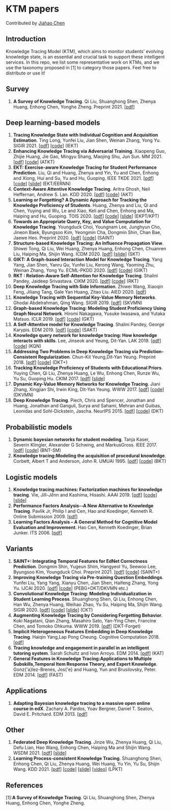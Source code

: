 # KTM papers
Contributed by [Jiahao Chen](http://www.tabchen.com)
<!-- ,Qiongqiong Liu,Shuyan Huang -->


## Introduction

Knowledge Tracing Model (KTM), which aims to monitor students’ evolving knowledge state, is an essential and crucial task to support these intelligent services. In this repo, we list some representative work on KTMs, and we use the taxonomy proposed in [1] to category those papers. Feel free to distribute or use it!

<!-- ![](data/ktm_overview.png) -->

## Survey
1. **A Survey of Knowledge Tracing**. Qi Liu, Shuanghong Shen, Zhenya Huang, Enhong Chen, Yonghe Zheng. Preprint 2021. [[pdf](https://arxiv.org/abs/2105.15106)]


## Deep learning-based models
1. **Tracing Knowledge State with
Individual Cognition and Acquisition Estimation**. Ting Long, Yunfei Liu, Jian Shen, Weinan Zhang, Yong Yu. SIGIR 2021. [[pdf](https://wnzhang.net/papers/2021-sigir-iekt.pdf)] [[code](https://github.com/githubg0/iekt)] (IEKT)
2. **Enhancing Knowledge Tracing via Adversarial Training**. Xiaopeng Guo, Zhijie Huang, Jie Gao, Mingyu Shang, Maojing Shu, Jun Sun. MM 2021. [[pdf](https://arxiv.org/pdf/2108.04430.pdf)] [[code](https://github.com/xiaopengguo/ATKT)] (ATKT)
3. **EKT: Exercise-aware Knowledge Tracing for Student Performance Prediction**. Liu, Qi and Huang, Zhenya and Yin, Yu and Chen, Enhong and Xiong, Hui and Su, Yu and Hu, Guoping. IEEE TKDE 2021. [[pdf](http://staff.ustc.edu.cn/~huangzhy/files/papers/ZhenyaHuang-TKDE2021.pdf)] [[code](https://github.com/bigdata-ustc/ekt)] [[slide](http://staff.ustc.edu.cn/~huangzhy/files/slides/ZhenyaHuang-TKDE-slide.pdf)] (EKT/EERNN)
4. **Context-Aware Attentive Knowledge Tracing**. Aritra Ghosh, Neil Heffernan, Andrew S. Lan. KDD 2020. [[pdf](https://arxiv.org/pdf/2007.12324.pdf)] [[code](https://github.com/arghosh/AKT)] (AKT)
5. **Learning or Forgetting? A Dynamic Approach for Tracking the Knowledge Proficiency of Students**. Huang, Zhenya and Liu, Qi and Chen, Yuying and Wu, Le and Xiao, Keli and Chen, Enhong and Ma, Haiping and Hu, Guoping. TOIS 2020. [[pdf](http://staff.ustc.edu.cn/~huangzhy/files/papers/ZhenyaHuang-TOIS2020.pdf)] [[code](https://github.com/bigdata-ustc/EduKTM)] [[slide](http://staff.ustc.edu.cn/~huangzhy/files/slides/ZhenyaHuang-TOIS-slide.pdf)] (EKPT/KPT)
6. **Towards an Appropriate Query, Key, and Value Computation for Knowledge Tracing**. Youngduck Choi, Youngnam Lee, Junghyun Cho, Jineon Baek, Byungsoo Kim, Yeongmin Cha, Dongmin Shin, Chan Bae, Jaewe Heo. Preprint 2020. [[pdf](https://arxiv.org/pdf/2002.07033.pdf)] [[code](https://github.com/Shivanandmn/Knowledge-Tracing-SAINT)] (SAINT)
7. **Structure-based Knowledge Tracing: An Influence Propagation View**. Shiwei Tong, Qi Liu, Wei Huang, Zhenya Huang, Enhong Chen, Chuanren Liu, Haiping Ma, Shijin Wang. ICDM 2020. [[pdf](http://staff.ustc.edu.cn/~huangzhy/files/papers/ShiweiTong-ICDM2020.pdf)] [[slide](http://staff.ustc.edu.cn/~huangzhy/files/slides/ShiweiTong-ICDM2020-slide.pdf)] (SKT)
8. **GIKT: A Graph-based Interaction Model for Knowledge Tracing**. Yang Yang, Jian Shen, Yanru Qu, Yunfei Liu, Kerong Wang, Yaoming Zhu, Weinan Zhang, Yong Yu. ECML-PKDD 2020. [[pdf](https://arxiv.org/pdf/2009.05991.pdf)] [[code](https://github.com/Rimoku/GIKT)] (GIKT)
9. **RKT : Relation-Aware Self-Attention for Knowledge Tracing**. Shalini Pandey, Jaideep Srivastava. CIKM 2020. [[pdf](https://arxiv.org/pdf/2008.12736.pdf)] [[code](https://github.com/shalini1194/RKT)] (RKT)
10. **Deep Knowledge Tracing with Side Information**. Zhiwei Wang, Xiaoqin Feng, Jiliang Tang, Gale Yan Huang, Zitao Liu. AIED 2020. [[pdf](https://arxiv.org/pdf/1909.00372.pdf)]
11. **Knowledge Tracing with Sequential Key-Value Memory Networks**. Ghodai Abdelrahman, Qing Wang. SIGIR 2019. [[pdf](https://arxiv.org/pdf/1910.13197.pdf)] (SKVMN)
12. **Graph-based Knowledge Tracing: Modeling Student Proficiency Using Graph Neural Network**. Hiromi Nakagawa, Yusuke Iwasawa, and Yutaka Matsuo. ICLR 2019. [[pdf](https://rlgm.github.io/papers/70.pdf)] [[code](https://github.com/jhljx/GKT)] (GKT)
13. **A Self-Attentive model for Knowledge Tracing**. Shalini Pandey, George Karypis. EDM 2019. [[pdf](https://arxiv.org/pdf/1907.06837.pdf)] [[code](https://github.com/arshadshk/SAKT-pytorch)] (SAKT)
14. **Knowledge query network for knowledge tracing: How knowledge interacts with skills**. Lee, Jinseok and Yeung, Dit-Yan. LAK 2019. [[pdf](https://arxiv.org/pdf/1908.02146.pdf)] [[code](https://github.com/JSLBen/Knowledge-Query-Network-for-Knowledge-Tracing)] (KQN)
15. **Addressing Two Problems in Deep Knowledge Tracing via Prediction-Consistent Regularization**. Chun-Kit Yeung,Dit-Yan Yeung. Preprint 2018. [[pdf](https://arxiv.org/pdf/1806.02180.pdf)] [[code](https://github.com/sulingling123/Knowledge_Tracing)] (DKT+)
16. **Tracking Knowledge Proficiency of Students with Educational Priors**. Yuying Chen, Qi Liu, Zhenya Huang, Le Wu, Enhong Chen, Runze Wu, Yu Su, Guoping Hu. CKIM 2017. [[pdf](http://staff.ustc.edu.cn/~huangzhy/files/papers/YuyingChen-CIKM2017.pdf)] [[slide](http://staff.ustc.edu.cn/~huangzhy/files/slides/YuyingChen-CIKM2017-slide.pdf)]
17. **Dynamic Key-Value Memory Networks for Knowledge Tracing**. Jiani Zhang, Xingjian Shi, Irwin King, Dit-Yan Yeung. WWW 2017. [[pdf](https://arxiv.org/abs/1611.08108)] [[code](https://github.com/jennyzhang0215/DKVMN)] (DKVMN)
18. **Deep Knowledge Tracing**. Piech, Chris and Spencer, Jonathan and Huang, Jonathan and Ganguli, Surya and Sahami, Mehran and Guibas, Leonidas and Sohl-Dickstein, Jascha. NeurIPS 2015. [[pdf](http://stanford.edu/~cpiech/bio/papers/deepKnowledgeTracing.pdf)] [[code](https://github.com/mmkhajah/dkt)] (DKT)


## Probabilistic models
1. **Dynamic bayesian networks for student modeling**. Tanja Kaser, Severin Klingler, Alexander G Schwing, and MarkusGross. IEEE 2017. [[pdf](https://ieeexplore.ieee.org/document/7889018)] [[code](https://github.com/IEDMS/BNT-SM)] (BNT-SM)
2. **Knowledge tracing:Modeling the acquisition of procedural knowledge**. Corbett, Albert T and Anderson, John R. UMUAI 1995. [[pdf](http://act-r.psy.cmu.edu/wordpress/wp-content/uploads/2012/12/893CorbettAnderson1995.pdf)] [[code](https://github.com/CAHLR/pyBKT)] (BKT)


## Logistic models
1. **Knowledge tracing machines: Factorization machines for knowledge tracing**. Vie, Jill-$J\hat{e}$nn and Kashima, Hisashi. AAAI 2019. [[pdf](https://arxiv.org/pdf/1811.03388.pdf)] [[code](https://github.com/jilljenn/ktm)] [[slide](http://jiji.cat/slides/aaai2019-ktm-slides.pdf)]
2. **Performance Factors Analysis--A New Alternative to Knowledge Tracing**. Pavlik Jr, Philip I and Cen, Hao and Koedinger, Kenneth R. Online Submission 2009. [[pdf](https://files.eric.ed.gov/fulltext/ED506305.pdf)]
3. **Learning Factors Analysis – A General Method for Cognitive Model Evaluation and Improvement**. Hao Cen, Kenneth Koedinger, Brian Junker. ITS 2006. [[pdf](https://citeseerx.ist.psu.edu/viewdoc/download?doi=10.1.1.297.2141&rep=rep1&type=pdf)]


## Variants
1. **SAINT+: Integrating Temporal Features for EdNet Correctness Prediction**. Dongmin Shin, Yugeun Shim, Hangyeol Yu, Seewoo Lee, Byungsoo Kim, Youngduck Choi. Preprint 2021. [[pdf](https://arxiv.org/pdf/2010.12042.pdf)] [[code](https://github.com/Shivanandmn/SAINT_plus-Knowledge-Tracing-)] (SAINT+)
2. **Improving Knowledge Tracing via Pre-training Question Embeddings**. Yunfei Liu, Yang Yang, Xianyu Chen, Jian Shen, Haifeng Zhang, Yong Yu. IJCAI 2020. [[pdf](https://www.ijcai.org/proceedings/2020/0219.pdf)] [[code](https://github.com/ApexEDM/PEBG)] (PEBG+DKT/DKVMN etc.)
3. **Convolutional Knowledge Tracing: Modeling Individualization in Student Learning Process**. Shuanghong Shen, Qi Liu, Enhong Chen, Han Wu, Zhenya Huang, Weihao Zhao, Yu Su, Haiping Ma, Shijin Wang. SIGIR 2020. [[pdf](http://staff.ustc.edu.cn/~huangzhy/files/papers/ShuanghongShen-SIGIR2020s.pdf)] [[code](https://github.com/shshen-closer/Convolutional-Knowledge-Tracing)] [[slide](http://staff.ustc.edu.cn/~huangzhy/files/slides/ShuanghongShen-SIGIR2020s-slide.pdf)] (CKT)
4. **Augmenting Knowledge Tracing by Considering Forgetting Behavior**. Koki Nagatani, Qian Zhang, Masahiro Sato, Yan-Ying Chen, Francine Chen, and Tomoko Ohkuma. WWW 2019. [[pdf](https://dl.acm.org/doi/10.1145/3308558.3313565)] (DKT-Forget)
5. **Implicit Heterogeneous Features Embedding in Deep Knowledge Tracing**. Haiqin Yang,Lap Pong Cheung. Cognitive Computation 2018. [[pdf](https://link.springer.com/article/10.1007/s12559-017-9522-0)]
6. **Tracing knowledge and engagement in parallel in an intelligent tutoring system**. Sarah Schultz and Ivon Arroyo. EDM 2014. [[pdf](https://citeseerx.ist.psu.edu/viewdoc/download?doi=10.1.1.660.7143&rep=rep1&type=pdf)] (KAT)
7. **General Features in Knowledge Tracing:Applications to Multiple Subskills,Temporal Item Response Theory, and Expert Knowledge**. Gonz{\'a}lez-Brenes, Jos{\'e} and Huang, Yun and Brusilovsky, Peter. EDM 2014. [[pdf](http://d-scholarship.pitt.edu/26017/1/84_EDM-2014-Full.pdf)] (FAST)


## Applications
1. **Adapting Bayesian knowledge tracing to a massive open online course in edX**. Zachary A. Pardos, Yoav Bergner, Daniel T. Seaton, David E. Pritchard. EDM 2013. [[pdf](https://citeseerx.ist.psu.edu/viewdoc/download;jsessionid=BED5683A82171EE8E7E8DB2E095319F5?doi=10.1.1.668.6548&rep=rep1&type=pdf)]


## Other
1. **Federated Deep Knowledge Tracing**. Jinze Wu, Zhenya Huang, Qi Liu, Defu Lian, Hao Wang, Enhong Chen, Haiping Ma and Shijin Wang. WSDM 2021. [[pdf](http://staff.ustc.edu.cn/~huangzhy/files/papers/JinzeWu-WSDM2021.pdf)] [[slide](http://staff.ustc.edu.cn/~huangzhy/files/slides/JinzeWu-WSDM2021-slide.pdf)]
2. **Learning Process-consistent Knowledge Tracing**. Shuanghong Shen, Enhong Chen, Qi Liu, Zhenya Huang, Wei Huang, Yu Yin, Yu Su, Shijin Wang. KDD 2021. [[pdf](http://staff.ustc.edu.cn/~huangzhy/files/papers/ShuanghongShen-KDD2021.pdf)] [[code](https://github.com/bigdata-ustc/EduKTM)] [[slide](http://staff.ustc.edu.cn/~huangzhy/files/slides/ShuanghongShen-KDD2021-slide.pdf)] [[video](https://www.bilibili.com/video/BV1jg41157UX/)] (LPKT)

## References
[1]:**A Survey of Knowledge Tracing**. Qi Liu, Shuanghong Shen, Zhenya Huang, Enhong Chen, Yonghe Zheng.
